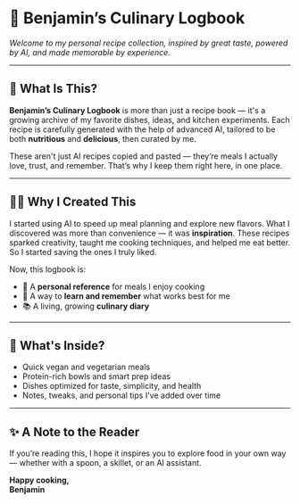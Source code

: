 # 📖 Benjamin’s Culinary Logbook

*Welcome to my personal recipe collection, inspired by great taste, powered by AI, and made memorable by experience.*

---

## 🥄 What Is This?

**Benjamin’s Culinary Logbook** is more than just a recipe book — it's a growing archive of my favorite dishes, ideas, and kitchen experiments. Each recipe is carefully generated with the help of advanced AI, tailored to be both **nutritious** and **delicious**, then curated by me.

These aren't just AI recipes copied and pasted — they’re meals I actually love, trust, and remember. That’s why I keep them right here, in one place.

---

## 👨‍🍳 Why I Created This

I started using AI to speed up meal planning and explore new flavors. What I discovered was more than convenience — it was **inspiration**. These recipes sparked creativity, taught me cooking techniques, and helped me eat better. So I started saving the ones I truly liked.

Now, this logbook is:

- 🥗 A **personal reference** for meals I enjoy cooking  
- 🧠 A way to **learn and remember** what works best for me  
- 📚 A living, growing **culinary diary**

---

## 🧾 What's Inside?

- Quick vegan and vegetarian meals  
- Protein-rich bowls and smart prep ideas  
- Dishes optimized for taste, simplicity, and health  
- Notes, tweaks, and personal tips I've added over time

---

## ✨ A Note to the Reader

If you’re reading this, I hope it inspires you to explore food in your own way — whether with a spoon, a skillet, or an AI assistant.

**Happy cooking,  
Benjamin**

